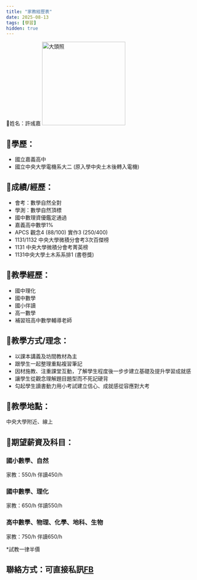 ```yaml
---
title: "家教經歷表"
date: 2025-08-13
tags: [學習]
hidden: true
---
```


📍姓名：許彧嘉
<img src="{{ site.baseurl }}/picture/face.jpg" alt="大頭照" width="225">
## 📍學歷：
* 國立嘉義高中
* 國立中央大學電機系大二
(原入學中央土木後轉入電機)

## 📍成績/經歷：
* 會考：數學自然全對
* 學測：數學自然頂標
* 國中數理資優鑑定通過
* 嘉義高中數學1%
* APCS 觀念4 (88/100) 實作3 (250/400)
* 1131/1132 中央大學微積分會考3次百傑榜
* 1131 中央大學微積分會考菁英榜
* 1131中央大學土木系系排1 (書卷獎)

## 📍教學經歷：
* 國中理化
* 國中數學
* 國小伴讀
* 高一數學
* 補習班高中數學輔導老師

## 📍教學方式/理念：
* 以課本講義及坊間教材為主
* 跟學生一起整理重點複習筆記
* 因材施教、注重課堂互動，了解學生程度後一步步建立基礎及提升學習成就感
* 讓學生從觀念理解題目題型而不死記硬背
* 勾起學生讀書動力用小考試建立信心、成就感從容應對大考
## 📍教學地點：
中央大學附近、線上

## 📍期望薪資及科目：
### 國小數學、自然
家教：550/h 伴讀450/h
### 國中數學、理化
家教：650/h 伴讀550/h
### 高中數學、物理、化學、地科、生物
家教：750/h 伴讀650/h

*試教一律半價
## 聯絡方式：可直接私訊[FB](https://www.facebook.com/vm.josh.5/)
